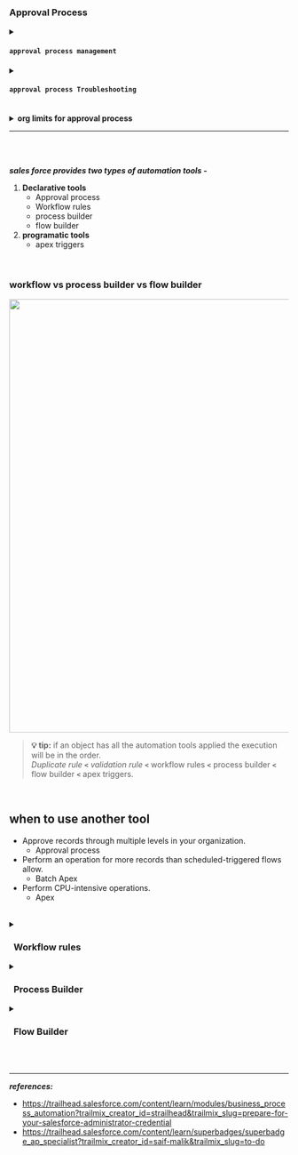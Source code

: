 
### Approval Process 

<details>
<summary> <h4> <code>approval process management</code> </h4> </summary>
<p>

<details> 
<summary> example of approval process </summary>
<p>
    
![image](https://user-images.githubusercontent.com/63545175/193795169-de7b529e-4a79-426d-a35f-069f5164ec5d.png)

</p>
</details>    
  
    
<details>
<summary> <h3> <em> what can be edited in approval process </em> </h3> </summary>
<p>

---

![image](https://user-images.githubusercontent.com/63545175/195577829-4bc08298-ed72-4269-9802-88b170666249.png)

---

</p>
</details>


- **Initial submission actions**
- **Approval steps**
    - step ( allow all records | allow records that meet criteria )
        - approval action
        - rejection action
- **Final approval actions**
- **Final Rejection actions**
- **Recall actions**
    - task
    - email alert
    - field update
    - outbound msg


<details>
<summary> <h3> <em> adding submit for approval (button & lightning action) on record page </em> </h3> </summary>
<p>

---

![image](https://user-images.githubusercontent.com/63545175/195575717-fe6fd1bf-1c59-48cf-9397-be244b25f168.png)
    
- Submit for Approval button is available when record is not already submitted for approval and gets hidden after the record is submitted for approval.
- make sure to add approval history related list
---

</p>
</details>
    
    
<details>
<summary> <h3> <em> making sure submit for approval (button & lightning action) on record page is visible to required users </em> </h3> </summary>
<p>

---

![image](https://user-images.githubusercontent.com/63545175/195773530-c3a35962-0780-4d03-91c9-02031816ca54.png)
    
- click on highlights pane, then click submit for approval action.
- edit filter for component visiblity.
    
---

</p>
</details>    


<details>
<summary> <h3> <em> adding items to approve list on home page of approvers </em> </h3> </summary>
<p>

---

![image](https://user-images.githubusercontent.com/63545175/195575252-5b034bdb-4826-4403-9c02-7b324ab0318b.png)

--- 

</p>

</details>


<details>
<summary> <h3> <em> order approval processes | manage active & inactive approval processes </em> </h3> </summary>
<p>

---

![image](https://user-images.githubusercontent.com/63545175/195580321-c0cd9b71-35d9-424f-a6ac-f9f19b147a09.png)

--- 

</p>

</details>
    
- [let users respond to approval request by email](https://help.salesforce.com/s/articleView?id=sf.approvals_email_parent.htm&type=5&language=en_US)    
- [let user respond to approval request from chatter](https://help.salesforce.com/s/articleView?id=sf.approvals_chatter.htm&type=5&language=en_US)
    

---

</p>
</details>



<details>
<summary> <h4> <code>approval process Troubleshooting </code> </h4> </summary>
<p>

---

- Users with these permissions can respond to approval requests, even if they aren’t designated approvers.
    - “Modify All Data”
    - “Modify All” for an object    
- Make sure that the assigned approver has access to read the records for the approval requests.
    - example: a user who can’t view expense records can’t view expense approval requests.    
- Approval processes that let users select an approver manually also let users select themselves as the approver.
   

- ensure submit for approval button & lightning action in record page layout, also add approval history related list.
- on record page, Submit for Approval button is available when record is not already submitted for approval and gets hidden after the record is submitted for approval.
    
- ERROR: ``no applicable approval process was found`` occurs, if
    - approval process is not active
    - approval process entry criteria is not met
        - try to dry run, to debug the process    
    
- Admin Permissions
    - Users with one of these permissions are considered approval admins.
        - Modify All object-level permission for the given object
        - Modify All Data user permission
    - Approval admins can:
        - Approve or reject pending approval requests without being part of the approval process
        - Edit records that have been locked for approval    
    
- Activating Approval Processes
    - An approval process must have at least one step before you can activate it.
    - Before you activate your approval process, test it in your Salesforce sandbox.
    - After an approval process is activated, you can’t add, delete, or change the order of the steps or change its reject or skip behavior, even if the process is inactive.    
    
    

| IF... | 	THE DESIGNATED APPROVER IS... | 
|-------|---------------------------------|
| The user’s manager originally responded to the approval request. |	The manager |
| The user’s manager originally responded to the approval request. Since then, the user’s manager has changed.	| The original manager, The new manager isn’t a designated approver for this step. |
| A user with the “Modify All Data” permission originally responded to the approval request.	 | The user with the “Modify All Data” permission, That user replaces the user’s manager in the list of designated approvers for this step.   |
    
    
<br/>    

<details>
<summary> <h3> creating a deligate user for approver </h3> </summary>
<p>
    
---
    
***goto approval step, under select approver. tick mark ``The approver's delegate may also approve this request.``***
![image](https://user-images.githubusercontent.com/63545175/195781874-3d508489-a90c-4410-8ba9-0aa833c98292.png)
    
***setting up delegate user***   
![image](https://user-images.githubusercontent.com/63545175/195781880-ab41c75e-15c5-4043-89f1-36cc1d281c7f.png)    
    
***to allow delegated user to receive email notification, goto delegate user's setting at the bottom.  make sure ``Receive Approval Request Emails: if im approver or delegated approver``.***    

---

</p>
</details>    
    
---

</p>
</details>

<br/>

<details>
<summary> <b> org limits for approval process </b> </summary>
<p>

|PER-ORG LIMIT|	VALUE|
|-------------|------|
|Active approval processes|	1,000|
|Total approval processes|	2,000|
|Active approval processes per object|	300|
|Total approval processes per object|	500|
|Steps per approval process|	30|
|Approvers per step|	25|
|Initial submission actions per approval process|	40|
|Final approval actions per approval process|	40|
|Final rejection actions per approval process|	40|
|Recall actions per approval process|	40|
|Maximum characters in approval request comments	| 4,000    |    
        
</p>
</details>

---

<br/>


<br/>


***sales force provides two types of automation tools -***
1. **Declarative tools**
    - Approval process
    - Workflow rules
    - process builder
    - flow builder
2. **programatic tools**
    - apex triggers
    


<br/>

    
    
### workflow vs process builder vs flow builder
<img src="https://user-images.githubusercontent.com/63545175/189529873-cb1f173e-1873-4a64-a3da-5dba57ab1ed3.png" width="780px">


<br/>



>**💡 tip:** if an object has all the automation tools applied the execution will be in the order. <br/>
>_Duplicate rule_ **``<``** _validation rule_ **``<``** workflow rules **``<``** process builder **``<``** flow builder **``<``** apex triggers.


<br/>


## when to use another tool
- Approve records through multiple levels in your organization.
    - Approval process
- Perform an operation for more records than scheduled-triggered flows allow.
    - Batch Apex
- Perform CPU-intensive operations.	
    - Apex


<br/>


<details>
<summary>  <h3> &nbsp; Workflow rules </h3> </summary>
<p>

![image](https://user-images.githubusercontent.com/63545175/190586936-33563d21-4953-4655-bcb4-5e5ec1c6c445.png)

![image](https://user-images.githubusercontent.com/63545175/190586892-15ef25d0-5e45-4a97-8c03-a680c2e066be.png)
    
    
</p>    
</details>



<details>
<summary>  <h3> &nbsp; Process Builder </h3> </summary>
<p>

![image](https://user-images.githubusercontent.com/63545175/190596623-69aab532-3dd6-4bf2-890a-c47d595c6e30.png)

![image](https://user-images.githubusercontent.com/63545175/190596637-631cd698-cbba-4cb7-adc3-50b821d164a9.png)
    
    
</p>    
</details>



<details>
<summary>  <h3> &nbsp; Flow Builder </h3> </summary>
<p>

---    
    
![image](https://user-images.githubusercontent.com/63545175/190598510-8df66212-9c86-475d-9f40-0db9bc96b860.png)
        
## types of flows
    
<table class="featureTable sort_table">
    <thead class="thead sorted">
      <tr>
        <th scope="col" style="width:23.4213%;text-align:left">Flow Type</th>
        <th scope="col" style="width:32.0233%;text-align:left">Launched By</th>
        <th scope="col" style="width:44.4112%;text-align:left">Description</th>
      </tr>
    </thead>
    <tbody class="tbody">
      <tr>
        <td style="width:23.4213%;vertical-align:top">
          <p><b>Screen Flow</b></p>
        </td>
        <td style="width:32.0233%;vertical-align:top">
          <ul>
            <li>Quick action</li>
            <li>Lightning page</li>
            <li>Experience Cloud site, and more</li>
          </ul>
        </td>
        <td style="width:44.4112%;vertical-align:top">
          <p>Screen Flows provide a UI that guides users through a business process.</p>
          <p>Used to create an interaction that presents info and asks your users questions.</p>
        </td>
      </tr>
      <tr>
        <td style="width:23.4213%;vertical-align:top">
          <p><b>Autolaunched Flow</b></p>
        </td>
        <td style="width:32.0233%;vertical-align:top">
          <ul>
            <li>Another flow</li>
            <li>Apex code</li>
            <li>REST API</li>
          </ul>
        </td>
        <td style="width:44.4112%;vertical-align:top">
          <p>Autolaunched Flows automate business processes that have no UI. They have no trigger and they run in the background.</p>
          <p>Used to create automation that runs when a button is clicked. These can also be run by other automations.</p>
        </td>
      </tr>
      <tr>
        <td style="width:23.4213%;vertical-align:top" rowspan="2">
          <p><b>Triggered Flow</b></p>
        </td>
        <td style="width:32.0233%;vertical-align:top">
          <ul>
            <li>Data change</li>
            <li>Time</li>
            <li>Platform event</li>
          </ul>
        </td>
        <td style="width:44.4112%;vertical-align:top">
          <p>Triggered Flows are autolaunched by a trigger you specify. They run in the background.</p>
        </td>
      </tr>
        <tr>
<td style="width:32.0233%;vertical-align:top" colspan="2">


- **Record-Triggered Flows**: Use Flow Builder to create automation that runs when a record is created, edited, or deleted.
- **Schedule-Triggered Flows**: Use Flow Builder to create automation that runs at a time and frequency you specify.
- **Platform Event-Triggered Flows**: Use Flow Builder to create automation that runs when a platform event message is received.            
            
</td>
      </tr>
    </tbody>
  </table>
    
    
<br/>
    
    
<details> 
<summary> <h2> which flow to use when .... </h2> </summary>
<p>
    
---
    
<table>
<tr> <td> <b> FLOW STARTS OR TRIGGERS </b> </td> <td> <b> FLOW TYPE TO USE </b> </td> <td> <b> FOR EXAMPLE, YOU WANT SOMETHING TO HAPPEN… </b> </td> </tr>
<tr> <td> When a record is created </td>	<td> Record-Triggered </td> <td> When a new case is created. </td> </tr>
<tr> <td> When a record is updated </td>	<td> Record-Triggered </td> <td> When a lead’s status field is changed. </td> </tr>
<tr> <td> When a record is created or updated </td>	<td> Record-Triggered </td> <td> When an account is created or the account priority field is changed. </td> </tr>
<tr> <td> When a record is deleted </td>	<td> Record-Triggered </td> <td> When a contact is deleted. </td> </tr>
<tr> <td> After a certain amount of time </td>	<td> Record-Triggered </td> <td> A week after a quote is created. Add a scheduled path to the record-triggered flow. </td> </tr>
<tr> <td> At a specified time and frequency </td>	<td> Schedule-Triggered </td> <td> Every Saturday at midnight. </td> </tr>
<tr> <td> When a user clicks a button on a form </td>	<td> Screen </td> <td> When a customer enters contact information into a flow screen and clicks the Next button. </td> </tr>
<tr> <td> When a user clicks a quick action button </td>	<td> Screen </td> <td> When an employee clicks Request PTO on their employee record. Opens a form to complete. </td> </tr>
<tr> <td> When a user clicks a custom button or link </td>	<td> Autolaunched </td> <td> When a user clicks a Complete Sale button after closing an opportunity. Starts background automations, such as updating records and emailing stakeholders. </td> </tr>
<tr> <td> When called by another flow </td>	<td> Autolaunched or Screen </td> <td> When a flow executes another flow within the same running instance to reduce repetition within the main flow. </td> </tr>
<tr> <td> When called by Apex code </td>	<td> Autolaunched </td> <td> When an Apex class is triggered by a change to an opportunity’s stage, which triggers an autolaunched flow. </td> </tr>
<tr> <td> When a platform event message is received </td>	<td> Platform Event–Triggered </td> <td> When an integrated printer is out of ink, it publishes a platform event message. </td> </tr>
</table>
    
---

</p>    
    
</details>  
    
    
    
<details> 
<summary> <h2> things flow can do .... </h2> </summary>
<p>
    
---
 
- create, update, delete records
- send an email
- Collect input from external users with an online form	
- Collect input from internal users with a form placed on a Lightning page or launched by a button
- Send a custom notification	
- Send a survey	
- Submit a record for approval	
- Run another flow in the context of the current flow	
- Access external systems	
- Call a custom invocable action	
- Send outbound messages

---

</p>    
    
</details>  
    

<details> 
<summary> <h2> notes on Record Triggered Flows </h2> </summary>
<p>

---

![image](https://user-images.githubusercontent.com/63545175/194802509-eec80dd4-2ae5-4aad-b2ad-7eb7fbb179a0.png)

### Fast Fields Update
- updates fields on the record that triggered the flow
- **runs before** the record is saved 
    
### Actions and Related Records
- update any record and perform action
- **runs after** record is saved
    
![image](https://user-images.githubusercontent.com/63545175/194803392-4c71b417-56ef-4e78-a749-701846d12368.png)

### run asynchronously 
- divide flow into 2 scheduled paths ``run immediately`` & ``run asynchronously``
    
![image](https://user-images.githubusercontent.com/63545175/194803371-c26ca62f-8382-4de2-98a8-2e1d91b2ea2c.png)

### scheduled paths
- a path that executes on a scheduled time



---

</p>
</details>



<details> 
<summary> <h2> Flow trigger Explorer </h2> </summary>
<p>

---

### open flow trigger explorer
![image](https://user-images.githubusercontent.com/63545175/194803966-2d9a2ae2-7539-4dc7-b625-3f2875d33c4f.png)

### explore flow trigger explorer
![image](https://user-images.githubusercontent.com/63545175/194803910-cf295c64-164c-4723-8a84-aedebb3c8156.png)

### reorder flows
![image](https://user-images.githubusercontent.com/63545175/194804243-8e7a2ee2-0447-4b61-a2d4-185ab8191d3f.png)

---

</p>
</details>
    
    
## types of elements
<table class="featureTable sort_table">
    <thead class="thead sorted">
      <tr>
        <th scope="col">Element Type<br>
</th>
        <th scope="col">What It Does<br>
</th>
        <th scope="col"> 
</th>   
      </tr>
    </thead>
    <tbody class="tbody">
      <tr>
        <td>
          <p>Interaction</p>
        </td>
        <td>
          <p>Interacts with <strong>users</strong></p>
        </td>
<td>
         
<image src="https://user-images.githubusercontent.com/63545175/194695569-8637af6a-21ed-407e-a4e6-a9da67b0c6af.png">

</td>
      </tr>
      <tr>
        <td>
          <p>Data</p>
        </td>
        <td>
          <p>Interacts with <strong>data</strong></p>
        </td> 
<td>
         
<image src="https://user-images.githubusercontent.com/63545175/194695618-adf0bbbc-cb02-4463-9455-02576ce256fb.png">    
    
</td>
      </tr>
      <tr>
        <td>
          <p>Logic</p>
        </td>
        <td>
          <p>Interacts with the<strong>&nbsp;flow</strong> itself</p>
        </td>
<td>
         
<image src="https://user-images.githubusercontent.com/63545175/194695624-dafc52f0-e9a6-499c-a1b3-13aae078b464.png">
    
</td>
      </tr>
    </tbody>
  </table>
    
    
<br/>
    
    
<details>
<summary> <b> which flow element to use when ... </b>   </summary>  
<p>    
  
---
   
<table class="featureTable sort_table">
    <thead class="thead sorted">
      <tr>
        <th scope="col" style="width:57.7884%">Requirement<br>
</th>
        <th scope="col" style="width:42.1307%">Element Type to Use<br>
</th>
      </tr>
    </thead>
    <tbody class="tbody">
      <tr>
        <td style="width:57.7884%">
          <p>Collect information from user (contact’s first name, last name, and account) and ask what to do if a matching contact exists.</p>
        </td>
        <td style="width:42.1307%">
          <p>Interaction (Screen)</p>
        </td>
      </tr>
      <tr>
        <td style="width:57.7884%">
          <p>Look for a matching contact record.</p>
        </td>
        <td style="width:42.1307%">
          <p>Data (Get Records)</p>
        </td>
      </tr>
      <tr>
        <td style="width:57.7884%">
          <p>Check if a matching record was found and follow the corresponding path:</p>
        </td>
        <td style="width:42.1307%">
          <p>Logic (Decision)</p>
        </td>
      </tr>
      <tr>
        <td style="width:57.7884%">
          <p>If&nbsp;no match&nbsp;exists, create the contact.</p>
        </td>
        <td style="width:42.1307%">
          <p>Data (Create Records)</p>
        </td>
      </tr>
      <tr>
        <td style="width:57.7884%">
          <p>If a&nbsp;match exists, update that contact.</p>
        </td>
        <td style="width:42.1307%">
          <p>Data (Update Records)</p>
        </td>
      </tr>
      <tr>
        <td style="width:57.7884%">
          <p>Rejoin the branches together and then confirm what the flow did in Chatter.</p>
        </td>
        <td style="width:42.1307%">
          <p>Interaction (Action)</p>
        </td>
      </tr>
      <tr>
        <td style="width:57.7884%">
          <p>Confirm that the flow is done.</p>
        </td>
        <td style="width:42.1307%">
          <p>Interaction (Screen)</p>
        </td>
      </tr>
    </tbody>
  </table>    
    
---
    
</p>    
</details>
    
    
   
    
</p>    
</details>




<br/>


<br/>



---
***references:***
- https://trailhead.salesforce.com/content/learn/modules/business_process_automation?trailmix_creator_id=strailhead&trailmix_slug=prepare-for-your-salesforce-administrator-credential
- https://trailhead.salesforce.com/content/learn/superbadges/superbadge_ap_specialist?trailmix_creator_id=saif-malik&trailmix_slug=to-do






